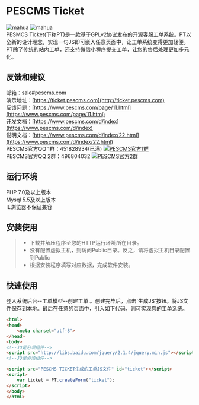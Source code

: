 # PESCMS Ticket  
![mahua](https://img.shields.io/github/tag/lazyphp/PESCMS-Ticket.svg) ![mahua](https://img.shields.io/github/license/lazyphp/PESCMS-Ticket.svg)      
PESMCS Ticket(下称PT)是一款基于GPLv2协议发布的开源客服工单系统。PT以全新的设计理念，实现一句JS即可嵌入任意页面中，让工单系统变得更加轻便。PT除了传统的站内工单，还支持微信小程序提交工单，让您的售后处理更加多元化。  
  
## 反馈和建议  
邮箱：sale#pescms.com  
演示地址：[https://ticket.pescms.com](http://ticket.pescms.com)  
反馈问题：[https://www.pescms.com/page/11.html](https://www.pescms.com/page/11.html)  
开发文档：[https://www.pescms.com/d/index](https://www.pescms.com/d/index)  
说明文档：[https://www.pescms.com/d/index/22.html](https://www.pescms.com/d/index/22.html)  
PESCMS官方QQ 1群：451828934(已满) <a target="_blank" href="http://shang.qq.com/wpa/qunwpa?idkey=70b9d382c5751b7b64117191a71d083fbab885f1fb7c009f0dc427851300be3a"><img border="0" src="http://pub.idqqimg.com/wpa/images/group.png" alt="PESCMS官方1群" title="PESCMS官方1群"></a>  
PESCMS官方QQ 2群：496804032 <a target="_blank" href="https://jq.qq.com/?_wv=1027&k=5HqmNLN"><img border="0" src="http://pub.idqqimg.com/wpa/images/group.png" alt="PESCMS官方2群" title="PESCMS官方2群"></a>  
  
## 运行环境  
PHP 7.0及以上版本  
Mysql 5.5及以上版本  
IE浏览器不保证兼容  
  
## 安装使用  
> * 下载并解压程序至您的HTTP运行环境所在目录。  
> * 没有配置虚拟主机，则访问Public目录。反之，请将虚拟主机目录配置到Public  
> * 根据安装程序填写对应数据，完成软件安装。  

## 快速使用  
登入系统后台--工单模型--创建工单 。创建完毕后，点击'生成JS'按钮。将JS文件保存到本地。最后在任意的页面中，引入如下代码，则可实现您的工单系统。  
  
```html
<html>
<head>
    <meta charset="utf-8">
</head>
<body>
<!--JQ是必须组件-->
<script src="http://libs.baidu.com/jquery/2.1.4/jquery.min.js"></script>
<!--JQ是必须组件-->

<script src="PESCMS TICKET生成的工单JS文件" id="ticket"></script>
<script>
    var ticket = PT.createForm("ticket");
</script>
</body>
</html>
```
